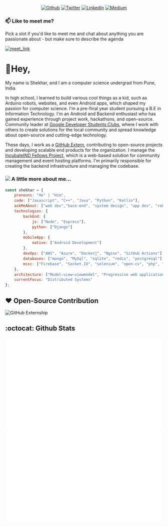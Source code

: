 <div >

 

<p align="center">
 <a href="https://github.com/The-Anton" target="_blank"><img alt="Github" src="https://img.shields.io/badge/GitHub-%2312100E.svg?&style=for-the-badge&logo=Github&logoColor=white" /></a> 
 <a href="https://twitter.com/the_anton01" target="_blank"><img alt="Twitter" src="https://img.shields.io/badge/twitter-%231DA1F2.svg?&style=for-the-badge&logo=twitter&logoColor=white" /></a> 
 <a href="https://www.linkedin.com/in/the-anton/" target="_blank"><img alt="LinkedIn" src="https://img.shields.io/badge/linkedin-%230077B5.svg?&style=for-the-badge&logo=linkedin&logoColor=white" /></a> 
 <a href="https://theanton.medium.com/" target="_blank"><img alt="Medium" src="https://img.shields.io/badge/medium-%2312100E.svg?&style=for-the-badge&logo=medium&logoColor=white" /></a>

</p>
 
</p>
<div>
 
 ### 📫 Like to meet me?

Pick a slot if you'd like to meet me and chat about anything you are passionate about - but make sure to describe the agenda

<a href="https://calendly.com/shekhar-kumar/30min" target="_blank"><img width="498" alt="meet_link" src="https://user-images.githubusercontent.com/15426564/144297439-f530f383-e73e-41e0-9914-a9b7d3f432e5.png"></a>
 
 
 # 👋Hey,

My name is Shekhar, and I am a computer science undergrad from Pune, India.
 
In high school, I learned to build various cool things as a kid, such as Arduino robots, websites, and even Android apps, which shaped my passion for computer science. I'm a pre-final year student pursuing a B.E in Information Technology. I'm an Android and Backend enthusiast who has gained experience through project work, hackathons, and open-source. Community leader at [Google Developer Students Clubs](https://developers.google.com/community/dsc), where I work with others to create solutions for the local community and spread knowledge about open-source and cutting-edge technology.
 
These days, I work as a [GitHub Extern](https://github-externships.github.io/externship/index.html), contributing to open-source projects and developing scalable end products for the organization. I manage the [IncubateIND Fellows Project](https://github.com/incubateind/fellows), which is a web-based solution for community management and event hosting platforms. I'm primarily responsible for creating the backend infrastructure and managing the codebase.
 
 
### <img src="https://media.giphy.com/media/VgCDAzcKvsR6OM0uWg/giphy.gif" width="50"> A little more about me...  

```javascript
const shekhar = {
    pronouns: "He" | "Him",
    code: ["Javascript", "C++", "Java", "Python", "Kotlin"],
    askMeAbout: ["web dev","back-end", "system design", "app dev", "robotics"],
    technologies: {
        backEnd: {
            js: ["Node", "Express"],
            python: ["Django"]
        },
        mobileApp: {
            native: ["Android Development"]
        },
        devOps: ["AWS", "Azure", "Docker🐳", "Nginx", "GitHub Actions"],
        databases: ["mongo", "MySql", "sqlite", "redis", "postgresql"],
        misc: ["Firebase", "Socket.IO", "selenium", "open-cv", "php", "SuiteApp"]
    },
    architecture: ["Model–view–viewmodel", "Progressive web applications"],
    currentFocus: "Distributed Systems"
};
```


## ❤️ Open-Source Contribution

![GitHub Externship](https://user-images.githubusercontent.com/51144829/153766350-67edf1d2-0f09-48ad-b225-adeefb695888.png)

## :octocat: Github Stats 
 
 
![](https://github.com/The-Anton/github-stats/blob/master/generated/overview.svg)
![](https://github.com/The-Anton/github-stats/blob/master/generated/languages.svg)

 
<!--
 
<div align='center'>
 
<a href="https://github.com/The-Anton/The-Anton" align='center'>
  <img align="center" src="https://github-readme-stats.vercel.app/api?username=The-Anton&show_icons=true&line_height=27&count_private=true&title_color=ffffff&text_color=c9cacc&icon_color=2bbc8a&bg_color=1d1f21" alt="Shekhar's GitHub Stats" />
</a>

<div>
-->

